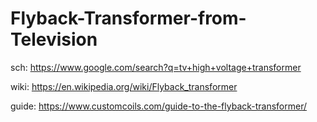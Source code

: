 # Flyback-Transformer-from-Television
sch: https://www.google.com/search?q=tv+high+voltage+transformer

wiki: https://en.wikipedia.org/wiki/Flyback_transformer

guide: https://www.customcoils.com/guide-to-the-flyback-transformer/
